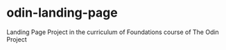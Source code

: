# odin-landing-page
Landing Page Project in the curriculum of Foundations course of The Odin Project
